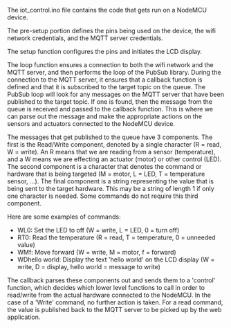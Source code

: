 The iot_control.ino file contains the code that gets run on a NodeMCU device.

The pre-setup portion defines the pins being used on the device, the wifi network credentials, and the MQTT server credentials.

The setup function configures the pins and initiates the LCD display.

The loop function ensures a connection to both the wifi network and the MQTT server, and then performs the loop of the PubSub library. During the connection to the MQTT server, it ensures that a callback function is defined and that it is subscribed to the target topic on the queue. The PubSub loop will look for any messages on the MQTT server that have been published to the target topic. If one is found, then the message from the queue is received and passed to the callback function. This is where we can parse out the message and make the appropriate actions on the sensors and actuators connected to the NodeMCU device.

The messages that get published to the queue have 3 components. The first is the Read/Write component, denoted by a single character (R = read, W = write). An R means that we are reading from a sensor (temperature), and a W means we are effecting an actuator (motor) or other control (LED). The second component is a character that denotes the command or hardware that is being targeted (M = motor, L = LED, T = temperature sensor, ...). The final component is a string representing the value that is being sent to the target hardware. This may be a string of length 1 if only one character is needed. Some commands do not require this third component.

Here are some examples of commands:
- WL0: Set the LED to off (W = write, L = LED, 0 = turn off)
- RT0: Read the temperature (R = read, T = temperature, 0 = unneeded value)
- WMf: Move forward (W = write, M = motor, f = forward)
- WDhello world: Display the text 'hello world' on the LCD display (W = write, D = display, hello world = message to write)

The callback parses these components out and sends them to a 'control' function, which decides which lower level functions to call in order to read/write from the actual hardware connected to the NodeMCU. In the case of a 'Write' command, no further action is taken. For a read command, the value is published back to the MQTT server to be picked up by the web application. 
